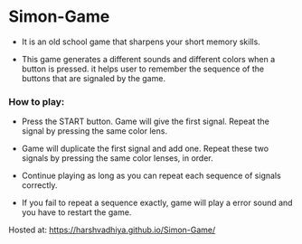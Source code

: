 # Simon-Game

  - It is an old school game that sharpens your short memory skills.

  - This game generates a different sounds and different colors when a button is pressed. it helps user to remember the sequence of the buttons that are signaled by the      game.

### How to play:

  - Press the START button. Game will give the first signal. Repeat the signal by pressing the same color lens.

  - Game will duplicate the first signal and add one. Repeat these two signals by pressing the same color lenses, in order.

  - Continue playing as long as you can repeat each sequence of signals correctly.

  - If you fail to repeat a sequence exactly, game will play a error sound and you have to restart the game.
  
  
Hosted at: https://harshvadhiya.github.io/Simon-Game/
